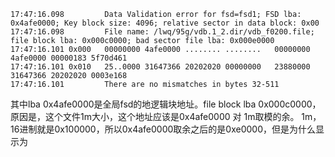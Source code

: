 ```
17:47:16.098         Data Validation error for fsd=fsd1; FSD lba: 0x4afe0000; Key block size: 4096; relative sector in data block: 0x00
17:47:16.098         File name: /lwq/95g/vdb.1_2.dir/vdb_f0200.file; file block lba: 0x000c0000; bad sector file lba: 0x000e0000
17:47:16.101 0x000   00000000 4afe0000 ........ ........   00000000 4afe0000 00000183 5f70d461
17:47:16.101 0x010   25..0000 31647366 20202020 00000000   23880000 31647366 20202020 0003e168
17:47:16.101         There are no mismatches in bytes 32-511
```
其中lba 0x4afe0000是全局fsd的地逻辑块地址。file block lba 0x000c0000，原因是，这个文件1m大小，这个地址应该是0x4afe0000 对 1m取模的余。
1m，16进制就是0x100000，所以0x4afe0000取余之后的是0xe0000，但是为什么显示为
